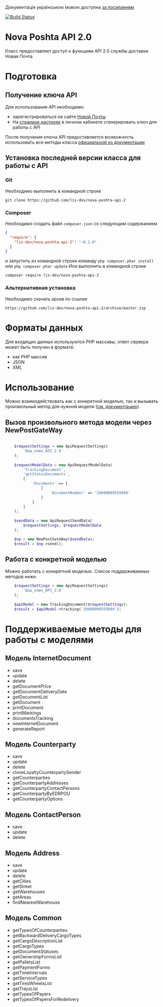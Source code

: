 Документація українською мовою
доступна [за посиланням](https://github.com/lis-dev/nova-poshta-api-2/blob/master/README.ua.md)

[![Build Status](https://travis-ci.com/lis-dev/nova-poshta-api-2.svg?branch=master)](https://travis-ci.com/lis-dev/nova-poshta-api-2)

# Nova Poshta API 2.0

Класс предоставляет доступ к функциям API 2.0 службы доставки Новая Почта

# Подготовка

## Получение ключа API

Для использования API необходимо:

* зарегистрироваться на сайте [Новой Почты](http://novaposhta.ua)
* На [странице настроек](https://my.novaposhta.ua/settings/index#apikeys) в личном кабинете сгенерировать ключ для
  работы с API

После получения ключа API предоставляется возможность использовать все методы
класса [официальной из документации](https://my.novaposhta.ua/data/API2-200215-1622-28.pdf)

## Установка последней версии класса для работы с API

### Git

Необходимо выполнить в командной строке

```git
git clone https://github.com/lis-dev/nova-poshta-api-2
```

### Composer

Необходимо создать файл ``composer.json`` со следующим содержанием

```json
{
  "require": {
    "lis-dev/nova-poshta-api-2": "~0.1.0"
  }
}
```

и запустить из командной строки команду ``php composer.phar install`` или ``php composer.phar update``
Или выполнить в командной строке

```
composer require lis-dev/nova-poshta-api-2
```

### Альтернативная установка

Необходимо скачать архив по ссылке

```
https://github.com/lis-dev/nova-poshta-api-2/archive/master.zip
```

# Форматы данных

Для входящих данных используются PHP массивы, ответ сервера может быть получен в формате:

* как PHP массив
* JSON
* XML

# Использование

Можно взаимодействовать как с конкретной моделью, так и вызывать произвольный метод для нужной
модели ([см. документацию](https://developers.novaposhta.ua/documentation)).

## Вызов произвольного метода модели через NewPostGateWay

```php
    
    $requestSettings = new ApiRequestSettings(
        'Ваш_ключ_API_2.0'
    );
    
    $requestModelData = new ApiRequestModelData(
        'TrackingDocument',
        'getStatusDocuments',
        [
            'Documents' => [
                [
                    'DocumentNumber' => '20600009559994'
                ]
            ]
        ]
    );
    
    $sendData = new ApiRequestSendData(
        $requestSettings, $requestModelData
    );

    $np = new NewPostGateWay($sendData);
    $result = $np->send();
```

## Работа с конкретной моделью

Можно работать с конкретной моделью. Список поддерживаемых методов ниже.

```php
    $requestSettings = new ApiRequestSettings(
        'Ваш_ключ_API_2.0'
    );
    
    $apiModel = new TrackingDocument($requestSettings);
    $result = $apiModel->tracking('20600009559994');
```

# Поддерживаемые методы для работы с моделями

## Модель InternetDocument

* save
* update
* delete
* getDocumentPrice
* getDocumentDeliveryDate
* getDocumentList
* getDocument
* printDocument
* printMarkings
* documentsTracking
* newInternetDocument
* generateReport

## Модель Counterparty

* save
* update
* delete
* cloneLoyaltyCounterpartySender
* getCounterparties
* getCounterpartyAddresses
* getCounterpartyContactPersons
* getCounterpartyByEDRPOU
* getCounterpartyOptions

## Модель ContactPerson

* save
* update
* delete

## Модель Address

* save
* update
* delete
* getCities
* getStreet
* getWarehouses
* getAreas
* findNearestWarehouse

## Модель Common

* getTypesOfCounterparties
* getBackwardDeliveryCargoTypes
* getCargoDescriptionList
* getCargoTypes
* getDocumentStatuses
* getOwnershipFormsList
* getPalletsList
* getPaymentForms
* getTimeIntervals
* getServiceTypes
* getTiresWheelsList
* getTraysList
* getTypesOfPayers
* getTypesOfPayersForRedelivery

